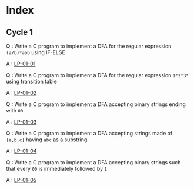 # Index

## Cycle 1

Q : Write a C program to implement a DFA for the regular expression `(a/b)*abb`
using IF-ELSE

A : [LP-01-01](./LP_01_01.c)

Q : Write a C program to implement a DFA for the regular expression `1*2*3*` using
transition table

A : [LP-01-02](./LP_01_02.c)

Q : Write a C program to implement a DFA accepting binary strings ending with `00`

A : [LP-01-03](./LP_01_03.c)

Q : Write a C program to implement a DFA accepting strings made of `{a,b,c}` having `abc` as a substring

A : [LP-01-04](./LP_01_04.c)

Q : Write a C program to implement a DFA accepting binary strings such that every `00` is immediately followed by `1`

A : [LP-01-05](./LP_01_05.c)